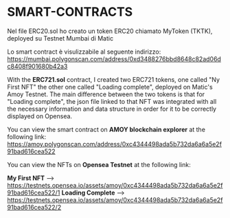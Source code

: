 # SMART-CONTRACTS

Nel file ERC20.sol ho creato un token ERC20 chiamato MyToken (TKTK), deployed su Testnet Mumbai di Matic

Lo smart contract è visulizzabile al seguente indirizzo: 
https://mumbai.polygonscan.com/address/0xd3488276bbd8648c82ad06dc8408f901680b42a3



With the **ERC721.sol** contract, I created two ERC721 tokens, one called "Ny First NFT" the other one called "Loading complete", deployed on Matic's Amoy Testnet.
The main difference between the two tokens is that for "Loading complete", the json file linked to that NFT was integrated with all the necessary information and data structure in order for it to be correctly displayed on Opensea.

You can view the smart contract on **AMOY blockchain explorer** at the following link: 
https://amoy.polygonscan.com/address/0xc4344498ada5b732da6a6a5e2f91bad616cea522

You can view the NFTs on **Opensea Testnet** at the following link:

**My First NFT** --> https://testnets.opensea.io/assets/amoy/0xc4344498ada5b732da6a6a5e2f91bad616cea522/1
**Loading Complete** --> https://testnets.opensea.io/assets/amoy/0xc4344498ada5b732da6a6a5e2f91bad616cea522/2


